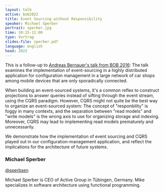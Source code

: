 ```yaml
---
layout: talk
active: bob2022
title: Event Sourcing without Responsibility
speaker: Michael Sperber
portrait: sperber.jpg
time: 10:15-11:00
type: Vortrag
slides-file: sperber.pdf
language: english
head: 2022
---
```


This is a follow-up to
[Andreas Bernauer's talk from BOB 2016](https://bobkonf.de/2016/bernauer.html): 
The talk examines
the implementation of event-sourcing in a highly distributed
application for configuration management in a large network of car
shops among mobile devices that are only sporadically connected.

When building an event-sourced systems, it's a common reflex to
construct projections to answer queries instead of sifting through the
event stream, using the CQRS paradigm.  However, CQRS might not quite
be the best way to organize an event-sourced system: The concept of
"responbility" is foggy in many contexts, and the separation between
"read models" and "write models" is the wrong axis to use for
organizing storage and indexing.  Moreover, CQRS may lead to
implementing read models prematurely and unnecessarily.

We demonstrate how the implementation of event sourcing and CQRS
played out in our configuration-management application, and reflect
the implications for the architecture of future systems.

### Michael Sperber

[@sperbsen](https://twitter.com/sperbsen)

Michael Sperber is CEO of Active Group in Tübingen, Germany.  Mike
specializes in software architecture using functional programming.


